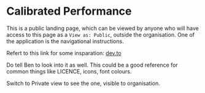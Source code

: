 # Calibrated Performance
This is a public landing page, which can be viewed by anyone who will have access to this page as a `View as: Public`, outside the organisation.
One of the application is the navigational instructions.

Refert to this link for some insparation: [dev.to](https://dev.to/github/10-standout-github-profile-readmes-h2o)

Do tell Ben to look into it as well. This could be a good reference for common things like LICENCE, icons, font colours.

Switch to Private view to see the one, visible to organisation.
